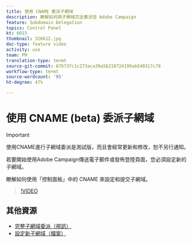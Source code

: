 ```yaml
---
title: 使用 CNAME 委派子網域
description: 瞭解如何將子網域完全委派至 Adobe Campaign
feature: Subdomain Delegation
topics: Control Panel
kt: 6015
thumbnail: 326612.jpg
doc-type: feature video
activity: use
team: PM
translation-type: tm+mt
source-git-commit: 676737c1c273aca39a56210724199ab540317c78
workflow-type: tm+mt
source-wordcount: '95'
ht-degree: 47%

---
```



# 使用 CNAME (beta) 委派子網域

>[!IMPORTANT]
>
> 使用CNAME進行子網域委派是測試版，而且會經常更新和修改，恕不另行通知。

若要開始使用Adobe Campaign傳送電子郵件或發佈登陸頁面，您必須設定新的子網域。

瞭解如何使用「控制面板」中的 CNAME 來設定和提交子網域。

>[!VIDEO](https://video.tv.adobe.com/v/326612?quality=12)

## 其他資源

* [完整子網域委派（視訊）](./subdomain-delegation.md)
* [設定新子網域（檔案）](https://docs.adobe.com/content/help/zh-Hant/control-panel/using/subdomains-and-certificates/setting-up-new-subdomain.html)

